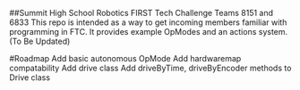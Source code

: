 ##Summit High School Robotics FIRST Tech Challenge Teams 8151 and 6833
This repo is intended as a way to get incoming members familiar with programming in FTC. It provides example OpModes and an actions system. (To Be Updated) 

#Roadmap
Add basic autonomous OpMode
Add hardwaremap compatability 
Add drive class
     Add driveByTime, driveByEncoder methods to Drive class
